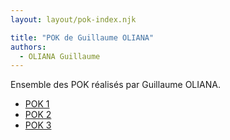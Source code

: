 ```yaml
---
layout: layout/pok-index.njk

title: "POK de Guillaume OLIANA"
authors:
  - OLIANA Guillaume
---
```


Ensemble des POK réalisés par Guillaume OLIANA.

- [POK 1](./temps-1)
- [POK 2](./temps-2)
- [POK 3](./temps-3)
